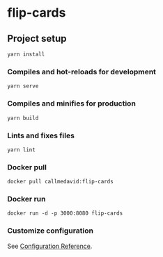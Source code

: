 # flip-cards

## Project setup
```
yarn install
```

### Compiles and hot-reloads for development
```
yarn serve
```

### Compiles and minifies for production
```
yarn build
```

### Lints and fixes files
```
yarn lint
```

### Docker pull 
```
docker pull callmedavid:flip-cards
```

### Docker run 
```
docker run -d -p 3000:8080 flip-cards
```

### Customize configuration
See [Configuration Reference](https://cli.vuejs.org/config/).
